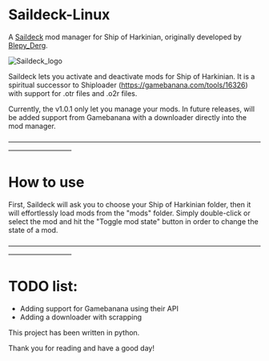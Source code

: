 # Saildeck-Linux
A [Saildeck](https://github.com/Wolfeni/Saildeck) mod manager for Ship of Harkinian, originally developed by [Blepy_Derg](https://github.com/Wolfeni).

![Saildeck_logo](https://github.com/user-attachments/assets/187e5820-cc41-46e6-a94a-68127e50c4bc)

Saildeck lets you activate and deactivate mods for Ship of Harkinian.
It is a spiritual successor to Shiploader (https://gamebanana.com/tools/16326) with support for .otr files and .o2r files.

Currently, the v1.0.1 only let you manage your mods. In future releases, will be added support from Gamebanana with a downloader directly into the mod manager.

—————————————————————————————————————————————

# How to use

First, Saildeck will ask you to choose your Ship of Harkinian folder, then it will effortlessly load mods from the "mods" folder.
Simply double-click or select the mod and hit the "Toggle mod state" button in order to change the state of a mod.

—————————————————————————————————————————————

# TODO list:
  - Adding support for Gamebanana using their API
  - Adding a downloader with scrapping

This project has been written in python.

Thank you for reading and have a good day!
